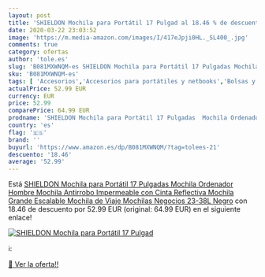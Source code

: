 ```yaml
---
layout: post
title: 'SHIELDON Mochila para Portátil 17 Pulgad al 18.46 % de descuento'
date: 2020-03-22 23:03:52
image: 'https://m.media-amazon.com/images/I/417eJpji0HL._SL400_.jpg'
comments: true
category: ofertas
author: 'tole.es'
slug: 'B081MXWNQM-es SHIELDON Mochila para Portátil 17 Pulgadas Mochila...'
sku: 'B081MXWNQM-es'
tags: [ 'Accesorios','Accesorios para portátiles y netbooks','Bolsas y fundas para portátiles y netbooks','Informática','Juegos y Accesorios para PC','Mochilas para portátiles y netbooks','Videojuegos','mochila', ]
actualPrice: 52.99 EUR
currency: EUR
price: 52.99
comparePrice: 64.99 EUR
prodname: 'SHIELDON Mochila para Portátil 17 Pulgadas  Mochila Ordenador Hombre Mochila Antirrobo Impermeable con Cinta Reflectiva  Mochila Grande Escalable Mochila de Viaje Mochilas Negocios  23-38L  Negro'
country: 'es'
flag: '🇪🇸'
brand: ''
buyurl: 'https://www.amazon.es/dp/B081MXWNQM/?tag=tolees-21'
descuento: '18.46'
average: '52.99'
---
```


Está [SHIELDON Mochila para Portátil 17 Pulgadas  Mochila Ordenador Hombre Mochila Antirrobo Impermeable con Cinta Reflectiva  Mochila Grande Escalable Mochila de Viaje Mochilas Negocios  23-38L  Negro](https://www.amazon.es/dp/B081MXWNQM/?tag=tolees-21) con 18.46 de descuento por 52.99 EUR (original: 64.99 EUR) en el siguiente enlace!

[![SHIELDON Mochila para Portátil 17 Pulgad](https://m.media-amazon.com/images/I/417eJpji0HL._SL400_.jpg)](https://www.amazon.es/dp/B081MXWNQM/?tag=tolees-21)

ℹ️:


[🛒 Ver la oferta!!](https://www.amazon.es/dp/B081MXWNQM/?tag=tolees-21)
